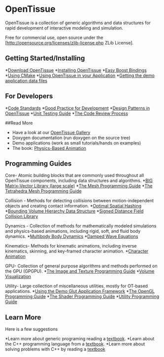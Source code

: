 # OpenTissue
OpenTissue is a collection of generic algorithms and data structures for rapid development of interactive modeling and simulation.


Free for commercial use, open source under the [http://opensource.org/licenses/zlib-license.php ZLib License].

## Getting Started/Installing
*[Download OpenTissue](documentation/download_opentissue.md)
*[Installing OpenTissue](documenation/installing_opentissue.md)
*[Easy Boost Bindings](documentation/boost_bindings.md)
*[Using CMake](documentation/use_cmake.md)
*[Using OpenTissue in your Application](documentation/using_opentissue_in_your_application.md)
*[Getting the demo application data files](documentation/getting_data.md)

## For Developers

*[Code Standards](documentation/code_standard.md)
*[Good Practice for Development](documentation/good_practice.md)
*[Design Patterns in OpenTissue](documenation/design_patterns.md)
*[Unit Testing Guide](documentation/unit_testing.md)
*[The Code Review Process](documenation/code_review.md)

##Read More

* Have a look at our [OpenTissue Gallery](https://www.youtube.com/playlist?list=PLNtAp--NfuirWaf0HhB9wUeromoXWvJlb)
* Doxygen documentation (run doxygen on the source tree)
* Demo applications (work as small tutorials/hands on examples)
* The book: [Physics-Based Animation](http://www.amazon.com/gp/product/1584503807/103-8827121-8536640?v=glance&n=283155)

## Programming Guides
Core- Atomic building blocks that are commonly used throughout all OpenTissue components, including data structures and algorithms.</font>
*[BIG Matrix-Vector Library (large scale)](documentation/big.md)
*[The Mesh Programming Guide](documentation/mesh.md)
*[The Tetrahedra Mesh Programming Guide](documentation/t4meh.md)

Collision - Methods for detecting collisions between motion-independent objects and creating contact information.
*[Optimal Spatial Hashing](documentation/spacehash.md)
*[Bounding Volume Hierarchy Data Structure](documentation/bvh.md)
*[Signed Distance Field Collision Library](documentation/sdf.md)

Dynamics - Collection of methods for mathematically modeled simulations and physics-based animations, including rigid, soft, and fluid body dynamics.
*[Multibody Body Dynamics](documentation/retro.md)
*[Damped Wave Equations](documentation/dwe.md)

Kinematics- Methods for kinematic animations, including inverse kinematics, skinning, and key-framed character animation.
*[Character Animation](documentation/character.md)

GPU- Collection of general purpose algorithms and methods performed on the GPU (GPGPU).
*[The Image and Texture Programming Guide](documentation/texture.md)
*[Volume Visualization](documentation/volviz.md)

Utility- Large collection of miscellaneous utilities, mostly for OT-based applications.
*[Using the Demo Glut Application Framework](documentation/glut.md)
*[The OpenGL Programming Guide](documentation/opengl.md)
*[The Shader Programming Guide](documentation/shader.md)
*[Utility Programming Guide](documentation/utility.md)

## Learn More
Here is a few suggestions

*Learn more about generic programing reading a [textbook](http://www.josuttis.com/tmplbook/).
*Learn about the C++ programming language from a [textbook](http://www.research.att.com/~bs/3rd.html ).
*Learn more about solving problems with C++ by reading a [textbook](http://www.acceleratedcpp.com/)
